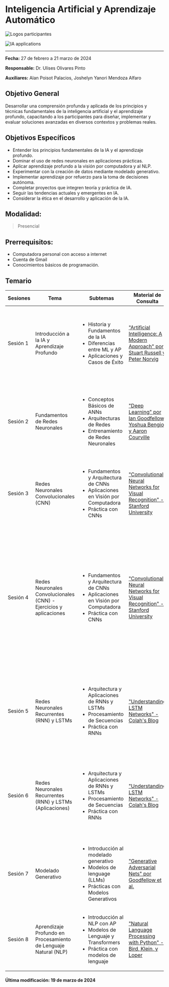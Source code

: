 # Inteligencia Artificial y Aprendizaje Automático


![Logos participantes](figs/logos.png)

![IA applications](figs/IA.png)

---

**Fecha:** 27 de febrero a 21 marzo de 2024  

**Responsable:** Dr. Ulises Olivares Pinto  

**Auxiliares:** Alan Poisot Palacios, Joshelyn Yanori Mendoza Alfaro  

## Objetivo General
Desarrollar una comprensión profunda y aplicada de los principios y técnicas fundamentales de la inteligencia artificial y el aprendizaje profundo, capacitando a los participantes para diseñar, implementar y evaluar soluciones avanzadas en diversos contextos y problemas reales.

## Objetivos Específicos
- Entender los principios fundamentales de la IA y el aprendizaje profundo.
- Dominar el uso de redes neuronales en aplicaciones prácticas.
- Aplicar aprendizaje profundo a la visión por computadora y al NLP.
- Experimentar con la creación de datos mediante modelado generativo.
- Implementar aprendizaje por refuerzo para la toma de decisiones autónoma.
- Completar proyectos que integren teoría y práctica de IA.
- Seguir las tendencias actuales y emergentes en IA.
- Considerar la ética en el desarrollo y aplicación de la IA.

## **Modalidad:** 
>Presencial  
## **Prerrequisitos:** 
+ Computadora personal con acceso a internet
+ Cuenta de Gmail
+ Conocimientos básicos de programación.

## Temario

| Sesiones    | Tema                                                               | Subtemas                                                                                                                                                   | Material de Consulta                                                                                                     | Ejercicios y Demostraciones | Presentación                |
|-------------|--------------------------------------------------------------------|-------------------------------------------------------------------------------------------------------------------------------------------------------------|---------------------------------------------------------------------------------------------------------------------------|----------------------------|-----------------------------|
| Sesión 1    | Introducción a la IA y Aprendizaje Profundo                        | <ul><li>Historia y Fundamentos de la IA</li><li>Diferencias entre ML y AP</li><li>Aplicaciones y Casos de Éxito</li></ul>                                    | ["Artificial Intelligence: A Modern Approach" por Stuart Russell y Peter Norvig](https://www.amazon.com/Artificial-Intelligence-Modern-Approach-3rd/dp/0136042597) |   <ul><li>[Demo 1: Modelado generativo](https://colab.research.google.com/drive/1UXRuaYiXz6_S0KqZj2576AyQvpIES0UE?usp=sharing)</li><li>[Demo 2: YOLO](https://colab.research.google.com/drive/1oUqRgH4FXOQDDOx72Z1Pk7xwZrT0nSUq?usp=sharing)</li><li>[Demo 3: Reconocimiento de emociones](https://colab.research.google.com/drive/1Y3g8LIlzQOJ4OfiAKPJ9aAKqFrpHdNZj)</li><li>[Demo4: Generación de modelos 3D](https://colab.research.google.com/drive/1P6zzpwSPkiL3kezFM1Up47SAd5oKbaDk?usp=sharing)</li></ul>  | [Presentación](pdf/Día1.pdf) |
| Sesión 2    | Fundamentos de Redes Neuronales                                    | <ul><li>Conceptos Básicos de ANNs</li><li>Arquitecturas de Redes</li><li>Entrenamiento de Redes Neuronales</li></ul>                                          | ["Deep Learning" por Ian Goodfellow, Yoshua Bengio, y Aaron Courville](https://www.deeplearningbook.org/)                |     <ul><li>[Tensorflow Playground](https://playground.tensorflow.org/)</li><li>[Demo 1: Clasificación con perceptrón](https://colab.research.google.com/drive/17zvtUhmUkGVP1wu3m5FpzGDNF6UnQMsI?usp=sharing)</li> <li>[Demo 2: Redes Neuronales Profundas](https://colab.research.google.com/drive/1-WOqVdSS0STClNP8vKqzI9WJWkqj85N8?usp=sharing)</li> <li>[Demo 3: Clasificación con NN](https://colab.research.google.com/drive/1O2CWhWNR4Kozqcuh4vPtHxvC0gw5exnh?usp=sharing)</li> </ul>       | [Presentación](pdf/Día2.pdf) |
| Sesión 3    | Redes Neuronales Convolucionales (CNN)                             | <ul><li>Fundamentos y Arquitectura de CNNs</li><li>Aplicaciones en Visión por Computadora</li><li>Práctica con CNNs</li></ul>                                 | ["Convolutional Neural Networks for Visual Recognition" - Stanford University](http://cs231n.stanford.edu/)               |     <ul><li>[Demo 1: CNN y visualización de características](https://colab.research.google.com/drive/1Yj6sZSmVGXi4LSQidl_348Tgwej5ZkTO?usp=sharing)</li></ul> </ul>   | [Presentación](pdf/Día3.pdf) |
| Sesión 4    | Redes Neuronales Convolucionales (CNN) - Ejercicios y aplicaciones | <ul><li>Fundamentos y Arquitectura de CNNs</li><li>Aplicaciones en Visión por Computadora</li><li>Práctica con CNNs</li></ul>                                 | ["Convolutional Neural Networks for Visual Recognition" - Stanford University](http://cs231n.stanford.edu/)            | Ejercicios base:    <ul><li>[Código base: CIFAR 10](https://colab.research.google.com/drive/1pvMl2lZEvf-eU_foPbvKoH2s_TALnCKl?usp=sharing)</li> <li>[Aumento de datos](https://colab.research.google.com/drive/1XnvUNJcNrcizl7IvK1Eofj5NlQMi3jQq?usp=sharing)</li> <li>[Clasificación mejorada CIFAR-10](https://colab.research.google.com/drive/1az6cMOqynh95gKw4AbPhH7nrEi7lbb5u?usp=sharing)</li> </ul>  Ejercicios adicionales de clasificación:  <ul><li>[Fashion MNST](https://colab.research.google.com/drive/1wMXxhy5ek0DjR5vqqfr6iOKMFRznQxJf?usp=sharing)</li> <li>[Clasificación de flores](https://colab.research.google.com/drive/1lKeutpjkKAmYJv4oQGKdhaEfL2lVi_Xr?usp=sharing)</li> <li>[Clasificación de gestos](https://colab.research.google.com/drive/1cN8nM7GaWfs82qUYq6Or1LedsDGC1lCs?usp=sharing)</li> </ul> Demo final: <ul><li>[Captcha solver](https://drive.google.com/file/d/133UuyFfhHZ5wa1PFQJhKTFj3hlgsMgTW/view?usp=sharing)</li></ul> | [Presentación](pdf/Día4.pdf) |
| Sesión 5    | Redes Neuronales Recurrentes (RNN) y LSTMs                         | <ul><li>Arquitectura y Aplicaciones de RNNs y LSTMs</li><li>Procesamiento de Secuencias</li><li>Práctica con RNNs</li></ul>                                   | ["Understanding LSTM Networks" - Colah's Blog](http://colah.github.io/posts/2015-08-Understanding-LSTMs/)                |    <ul><li>[Ejercicio 1: Generación de siguiente número](https://colab.research.google.com/drive/1418EDiTqRffZs20sH2Gn3yjlmFymLoxW?usp=sharing)</li><li>[Ejercicio 2: Predicción de la siguiente palabra](https://colab.research.google.com/drive/14SLhdxifE8TWCEXSuKHwYZ_zjkLwpZJd?usp=sharing)</li><li>[Demo: RNN para generar música](https://colab.research.google.com/drive/1ILTSiCQNWt2fUo1Iyjen4PrnSUwN0_Ht?usp=sharing)</li></ul>         | [Presentación](pdf/Día5.pdf) |
| Sesión 6    | Redes Neuronales Recurrentes (RNN) y LSTMs (Aplicaciones)                         | <ul><li>Arquitectura y Aplicaciones de RNNs y LSTMs</li><li>Procesamiento de Secuencias</li><li>Práctica con RNNs</li></ul>                                   | ["Understanding LSTM Networks" - Colah's Blog](http://colah.github.io/posts/2015-08-Understanding-LSTMs/)                |    <ul><li> [Ejercicio 1: clasificación de sentimientos](https://colab.research.google.com/drive/1n7pvzOoYstPZIeHAj0ivBRjvlubMfosg?usp=sharing)</li><li>[Ejercicios con LSTMs](https://colab.research.google.com/drive/1WxP-AjpVHVzbG1p2Yq7Owq6fTKXDC-sH?usp=sharing)</li><li>[Demo 1: Aplicación de CNNs y RNNs](https://colab.research.google.com/drive/1wzEvlVjLRCMDGStePBHEp2e8Ir5Ex4qm?usp=sharing)</li> <li>[Demo 1 Resuelto: Aplicación de CNNs y RNNs](https://colab.research.google.com/drive/1z51cUEdYXaIoKTUeknfS-ewu6SAl-sdl?usp=sharing)</li> </ul>         | [Presentación](pdf/Día6.pdf) |
| Sesión 7    | Modelado Generativo                                         | <ul><li>Introducción al modelado generativo</li><li>Modelos de lenguage (LLMs)</li><li>Prácticas con Modelos Generativos</li></ul>                                                     | ["Generative Adversarial Nets" por Goodfellow et al.](https://arxiv.org/abs/1406.2661)                                    | <li>[Demo 1: Aplicación de GANs]([https://colab.research.google.com/drive/1wzEvlVjLRCMDGStePBHEp2e8Ir5Ex4qm?usp=sharing](https://colab.research.google.com/drive/1MuOmxUVPEzrUo_XDycLoLzI8_zc4UL6e?usp=sharing))</li> </ul>                           | [Presentación](pdf/Día7.pdf) |
| Sesión 8    | Aprendizaje Profundo en Procesamiento de Lenguaje Natural (NLP)    | <ul><li>Introducción al NLP con AP</li><li>Modelos de Lenguaje y Transformers</li><li>Práctica con modelos de lenguaje</li></ul>                              | ["Natural Language Processing with Python" - Bird, Klein, y Loper](https://www.nltk.org/book/)                            |                            | [presentación](pdf/Día8.pdf) |



#### Última modificación: 19 de marzo de 2024
